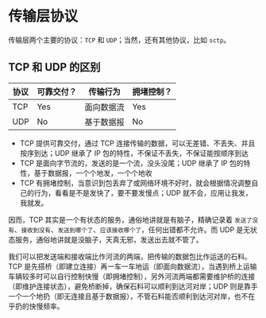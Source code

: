 # 传输层协议

传输层两个主要的协议：`TCP` 和 `UDP`；当然，还有其他协议，比如 `sctp`。

## TCP 和 UDP 的区别

| 协议 | 可靠交付？ | 传输行为   | 拥堵控制？ |
| ---- | ---------- | ---------- | ---------- |
| TCP  | Yes        | 面向数据流 | Yes        |
| UDP  | No         | 基于数据报 | No         |

* TCP 提供可靠交付，通过 TCP 连接传输的数据，可以无差错、不丢失、并且按序到达；UDP 继承了 IP 包的特性，不保证不丢失，不保证能按顺序到达
* TCP 是面向字节流的，发送的是一个流，没头没尾；UDP 继承了 IP 包的特性，基于数据报，一个个地发，一个个地收
* TCP 有拥堵控制，当意识到包丢弃了或网络环境不好时，就会根据情况调整自己的行为，看看是不是发快了，要不要发慢点；UDP 就不会，应用让我发，我就发。

因而，TCP 其实是一个有状态的服务，通俗地讲就是有脑子，精确记录着 `发送了没有`、`接收到没有`、`发送到哪个了`、`应该接收哪个了`，任何出错都不允许。而 UDP 是无状态服务，通俗地讲就是没脑子，天真无邪，发送出去就不管了。

我们可以把发送端和接收端比作河流的两端，把传输的数据包比作运送的石料。TCP 是先搭桥（即建立连接）再一车一车地运（即面向数据流），当遇到桥上运输车辆较多时可以自行控制快慢（即拥堵控制），另外河流两端都需要维护桥的连接（即维护连接状态），避免桥断掉，确保石料可以顺利到达河对岸；UDP 则是靠手一个一个地扔（即无连接且基于数据报），不管石料能否顺利到达河对岸，也不在乎扔的快慢频率。